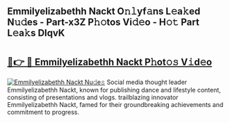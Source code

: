## Emmilyelizabethh Nackt O𝚗𝚕yf𝚊ns L𝚎a𝚔ed N𝚞𝚍es - Part-x3Z P𝚑𝚘tos Vi𝚍𝚎o - H𝚘𝚝 Part L𝚎a𝚔s DIqvK

# <h2><a href="http://kf1negv.oniu.top/?m=Emmilyelizabethh+Nackt">🔗👉 🔴 Emmilyelizabethh Nackt P𝚑ot𝚘𝚜 V𝚒d𝚎o</a></h2>

[![Emmilyelizabethh Nackt Nu𝚍e𝚜](https://i.imgur.com/0qMVB7G.gif)](http://kf1negv.oniu.top/?m=Emmilyelizabethh+Nackt)
Social media thought leader Emmilyelizabethh Nackt, known for publishing dance and lifestyle content, consisting of presentations and vlogs. trailblazing innovator Emmilyelizabethh Nackt, famed for their groundbreaking achievements and commitment to progress.  

